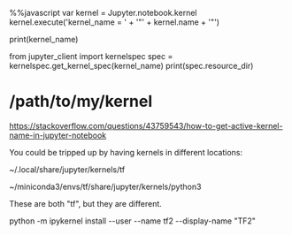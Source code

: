 


%%javascript
var kernel = Jupyter.notebook.kernel
kernel.execute('kernel_name = ' + '"' + kernel.name + '"')


print(kernel_name)


from jupyter_client import kernelspec
spec = kernelspec.get_kernel_spec(kernel_name)
print(spec.resource_dir)
# /path/to/my/kernel



https://stackoverflow.com/questions/43759543/how-to-get-active-kernel-name-in-jupyter-notebook












You could be tripped up by having kernels in different locations:

~/.local/share/jupyter/kernels/tf

~/miniconda3/envs/tf/share/jupyter/kernels/python3

These are both "tf", but they are different.





python -m ipykernel install --user --name tf2 --display-name "TF2"






